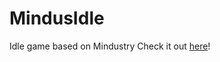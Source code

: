 # MindusIdle
Idle game based on Mindustry
Check it out [here](https://someonesom.github.io/MindusIdle)!
